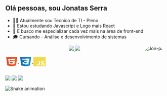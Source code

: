 ## Olá pessoas, sou Jonatas Serra

- 🥷🏽 Atualmente sou Tecnico de TI - Pleno
- 📖 Estou estudando Javascript e Logo mais React
- 🔭 E busco me especializar cada vez mais na área de front-end
- 🎓 Cursando - Análise e desenvolvimento de sistemas

<div align="center">
  <a href="https://github.com/Jonatas-Serra">
  <img height="180em" src="https://github-readme-stats.vercel.app/api?username=Jonatas-Serra&show_icons=true&theme=radical&include_all_commits=true&count_private=true"/>
  <img height="180em" src="https://github-readme-stats.vercel.app/api/top-langs/?username=Jonatas-Serra&&langs_count=7&theme=radical"/>
  <img align="right" alt="Jon-pic" height="150" style="border-radius:50px;" src="https://thumbs2.imgbox.com/f2/22/b5NZn6hx_t.png">
</div>
  
  <div style="display: inline_block"><br>
  <img align="center" alt="Jon-HTML" height="30" width="40" src="https://raw.githubusercontent.com/devicons/devicon/master/icons/html5/html5-original.svg">
  <img align="center" alt="Jon-CSS" height="30" width="40" src="https://raw.githubusercontent.com/devicons/devicon/master/icons/css3/css3-original.svg">
  <img align="center" alt="Jon-Js" height="30" width="40" src="https://raw.githubusercontent.com/devicons/devicon/master/icons/javascript/javascript-plain.svg">
</div>
  
  ##
  
  <div> 
  
  <a href="https://instagram.com/jonatas.serra" target="_blank"><img src="https://img.icons8.com/fluency/344/instagram-new.png" height="40px" target="_blank"></a>
  <a href = "mailto:jonatasserra@outlook.com"><img src="https://img.icons8.com/color/452/ms-outlook.png" height="40px" target="_blank"></a>
  <a href="https://www.linkedin.com/in/jonatasserra/" target="_blank"><img src="https://img.icons8.com/color/344/linkedin.png" height="40px" target="_blank"></a> 
 
  ![Snake animation](https://github.com/Jonatas-Serra/Jonatas-Serra/blob/output/github-contribution-grid-snake.svg)
 
</div>
